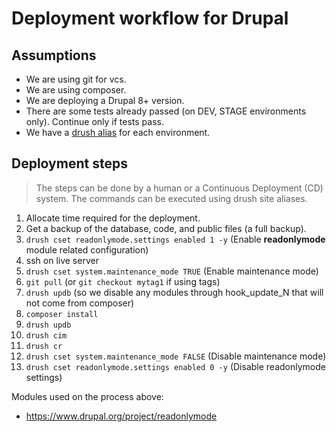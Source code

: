 # Deployment workflow for Drupal

## Assumptions

- We are using git for vcs.
- We are using composer.
- We are deploying a Drupal 8+ version.
- There are some tests already passed (on DEV, STAGE environments only). Continue only if tests pass.
- We have a [drush alias](https://www.drush.org/latest/site-aliases) for each environment.

## Deployment steps

> The steps can be done by a human or a Continuous Deployment (CD) system.
> The commands can be executed using drush site aliases.

1. Allocate time required for the deployment.
2. Get a backup of the database, code, and public files (a full backup).
3. `drush cset readonlymode.settings enabled 1 -y` (Enable **readonlymode** module related configuration)
4. ssh on live server
5. `drush cset system.maintenance_mode TRUE` (Enable maintenance mode)
6. `git pull` (or `git checkout mytag1` if using tags)
7. `drush updb` (so we disable any modules through hook_update_N that will not come from composer)
8. `composer install`
9. `drush updb`
10. `drush cim`
11. `drush cr`
12. `drush cset system.maintenance_mode FALSE` (Disable maintenance mode)
13. `drush cset readonlymode.settings enabled 0 -y` (Disable readonlymode settings)

Modules used on the process above:

- <https://www.drupal.org/project/readonlymode>
